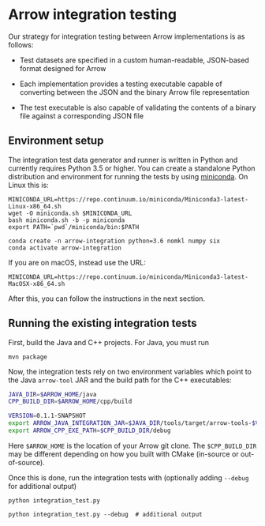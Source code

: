 <!---
  Licensed to the Apache Software Foundation (ASF) under one
  or more contributor license agreements.  See the NOTICE file
  distributed with this work for additional information
  regarding copyright ownership.  The ASF licenses this file
  to you under the Apache License, Version 2.0 (the
  "License"); you may not use this file except in compliance
  with the License.  You may obtain a copy of the License at

    http://www.apache.org/licenses/LICENSE-2.0

  Unless required by applicable law or agreed to in writing,
  software distributed under the License is distributed on an
  "AS IS" BASIS, WITHOUT WARRANTIES OR CONDITIONS OF ANY
  KIND, either express or implied.  See the License for the
  specific language governing permissions and limitations
  under the License.
-->

# Arrow integration testing

Our strategy for integration testing between Arrow implementations is as follows:

* Test datasets are specified in a custom human-readable, JSON-based format
  designed for Arrow

* Each implementation provides a testing executable capable of converting
  between the JSON and the binary Arrow file representation

* The test executable is also capable of validating the contents of a binary
  file against a corresponding JSON file

## Environment setup

The integration test data generator and runner is written in Python and
currently requires Python 3.5 or higher. You can create a standalone Python
distribution and environment for running the tests by using [miniconda][1]. On
Linux this is:

```shell
MINICONDA_URL=https://repo.continuum.io/miniconda/Miniconda3-latest-Linux-x86_64.sh
wget -O miniconda.sh $MINICONDA_URL
bash miniconda.sh -b -p miniconda
export PATH=`pwd`/miniconda/bin:$PATH

conda create -n arrow-integration python=3.6 nomkl numpy six
conda activate arrow-integration
```

If you are on macOS, instead use the URL:

```shell
MINICONDA_URL=https://repo.continuum.io/miniconda/Miniconda3-latest-MacOSX-x86_64.sh
```

After this, you can follow the instructions in the next section.

## Running the existing integration tests

First, build the Java and C++ projects. For Java, you must run

```
mvn package
```

Now, the integration tests rely on two environment variables which point to the
Java `arrow-tool` JAR and the build path for the C++ executables:

```bash
JAVA_DIR=$ARROW_HOME/java
CPP_BUILD_DIR=$ARROW_HOME/cpp/build

VERSION=0.1.1-SNAPSHOT
export ARROW_JAVA_INTEGRATION_JAR=$JAVA_DIR/tools/target/arrow-tools-$VERSION-jar-with-dependencies.jar
export ARROW_CPP_EXE_PATH=$CPP_BUILD_DIR/debug
```

Here `$ARROW_HOME` is the location of your Arrow git clone. The
`$CPP_BUILD_DIR` may be different depending on how you built with CMake
(in-source or out-of-source).

Once this is done, run the integration tests with (optionally adding `--debug`
for additional output)

```
python integration_test.py

python integration_test.py --debug  # additional output
```

[1]: https://conda.io/miniconda.html
